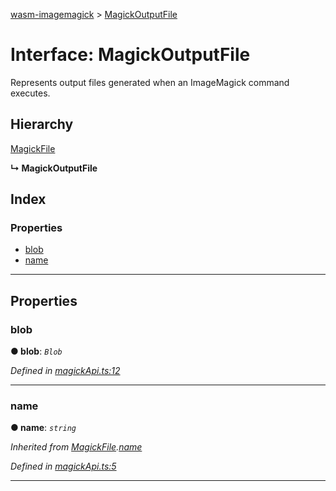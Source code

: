 [wasm-imagemagick](../README.md) > [MagickOutputFile](../interfaces/magickoutputfile.md)

# Interface: MagickOutputFile

Represents output files generated when an ImageMagick command executes.

## Hierarchy

 [MagickFile](magickfile.md)

**↳ MagickOutputFile**

## Index

### Properties

* [blob](magickoutputfile.md#blob)
* [name](magickoutputfile.md#name)

---

## Properties

<a id="blob"></a>

###  blob

**● blob**: *`Blob`*

*Defined in [magickApi.ts:12](https://github.com/KnicKnic/WASM-ImageMagick/blob/940c9be/src/magickApi.ts#L12)*

___
<a id="name"></a>

###  name

**● name**: *`string`*

*Inherited from [MagickFile](magickfile.md).[name](magickfile.md#name)*

*Defined in [magickApi.ts:5](https://github.com/KnicKnic/WASM-ImageMagick/blob/940c9be/src/magickApi.ts#L5)*

___

